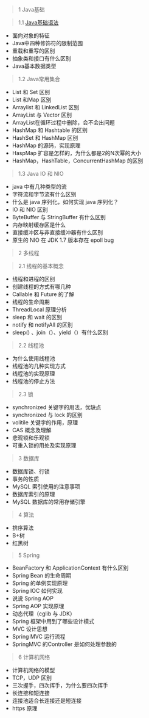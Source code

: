 > 1 Java基础

> 1.1 [Java基础语法](./eBook/ch1/1.1md)

* 面向对象的特征
* Java中四种修饰符的限制范围
* 重载和重写的区别
* 抽象类和接口有什么区别
* Java基本数据类型

> 1.2 Java常用集合

* List 和 Set 区别
* List 和Map 区别
* Arraylist 和 LinkedList 区别
* ArrayList 与 Vector 区别
* ArrayList在循环过程中删除，会不会出问题
* HashMap 和 Hashtable 的区别
* HashSet 和 HashMap 区别
* HashMap 的源码，实现原理
* HaspMap 扩容是怎样的，为什么都是2的N次幂的大小
* HashMap，HashTable，ConcurrentHashMap 的区别

> 1.3 Java IO 和 NIO

* java 中有几种类型的流
* 字符流和字节流有什么区别
* 什么是 java 序列化，如何实现 java 序列化？
* IO 和 NIO 区别
* ByteBuffer 与 StringBuffer 有什么区别
* 内存映射缓存区是什么
* 直接缓冲区与非直接缓冲器有什么区别
* 原生的 NIO 在 JDK 1.7 版本存在 epoll bug

> 2 多线程

> 2.1 线程的基本概念

* 线程和进程的区别
* 创建线程的方式有哪几种
* Callable 和 Future 的了解
* 线程的生命周期
* ThreadLocal 原理分析
* sleep 和 wait 的区别
* notify 和 notifyAll 的区别
* sleep() 、join（）、yield（）有什么区别

> 2.2 线程池

* 为什么使用线程池
* 线程池的几种实现方式
* 线程池的实现原理
* 线程池的停止方法

> 2.3 锁

* synchronized 关键字的用法，优缺点
* synchronized 与 lock 的区别
* volitile 关键字的作用，原理
* CAS 概念及理解
* 悲观锁和乐观锁
* 可重入锁的用处及实现原理

> 3 数据库

* 数据库锁、行锁
* 事务的性质
* MySQL 索引使用的注意事项
* 数据库索引的原理
* MySQL 数据库的常用存储引擎

> 4 算法

* 排序算法
* B+树
* 红黑树

> 5 Spring

* BeanFactory 和 ApplicationContext 有什么区别
* Spring Bean 的生命周期
* Spring 的单例实现原理
* Spring IOC 如何实现
* 说说 Spring AOP
* Spring AOP 实现原理
* 动态代理（cglib 与 JDK）
* Spring 框架中用到了哪些设计模式
* MVC 设计思想
* Spring MVC 运行流程
* SpringMVC 的Controller 是如何处理参数的

> 6 计算机网络

* 计算机网络的模型
* TCP，UDP 区别
* 三次握手，四次挥手，为什么要四次挥手
* 长连接和短连接
* 连接池适合长连接还是短连接
* https 原理